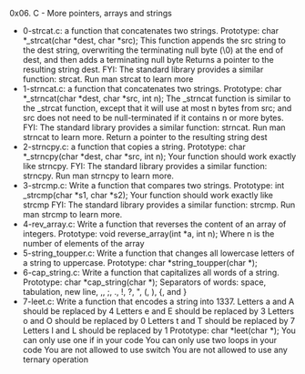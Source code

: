 0x06. C - More pointers, arrays and strings
* 0-strcat.c:  a function that concatenates two strings.
Prototype: char *_strcat(char *dest, char *src);
This function appends the src string to the dest string, overwriting the terminating null byte (\0) at the end of dest, and then adds a terminating null byte
Returns a pointer to the resulting string dest. FYI: The standard library provides a similar function: strcat. Run man strcat to learn more
* 1-strncat.c:  a function that concatenates two strings.
Prototype: char *_strncat(char *dest, char *src, int n);
The _strncat function is similar to the _strcat function, except that
it will use at most n bytes from src; and src does not need to be null-terminated if it contains n or more bytes. FYI: The standard library provides a similar function: strncat. Run man strncat to learn more.
Return a pointer to the resulting string dest
* 2-strncpy.c: a function that copies a string.
Prototype: char *_strncpy(char *dest, char *src, int n);
Your function should work exactly like strncpy. FYI: The standard library provides a similar function: strncpy. Run man strncpy to learn more.
* 3-strcmp.c: Write a function that compares two strings.
Prototype: int _strcmp(char *s1, char *s2);
Your function should work exactly like strcmp
FYI: The standard library provides a similar function: strcmp. Run man strcmp to learn more.
* 4-rev_array.c: Write a function that reverses the content of an array of integers.
Prototype: void reverse_array(int *a, int n);
Where n is the number of elements of the array
* 5-string_toupper.c: Write a function that changes all lowercase letters of a string to uppercase.
Prototype: char *string_toupper(char *);
* 6-cap_string.c: Write a function that capitalizes all words of a string.
Prototype: char *cap_string(char *);
Separators of words: space, tabulation, new line, ,, ;, ., !, ?, ", (, ), {, and }
* 7-leet.c: Write a function that encodes a string into 1337. Letters a and A should be replaced by 4
Letters e and E should be replaced by 3
Letters o and O should be replaced by 0
Letters t and T should be replaced by 7
Letters l and L should be replaced by 1
Prototype: char *leet(char *);
You can only use one if in your code
You can only use two loops in your code
You are not allowed to use switch
You are not allowed to use any ternary operation
